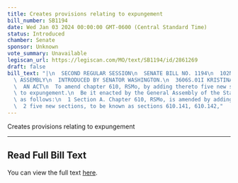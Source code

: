 ```yaml
---
title: Creates provisions relating to expungement
bill_number: SB1194
date: Wed Jan 03 2024 00:00:00 GMT-0600 (Central Standard Time)
status: Introduced
chamber: Senate
sponsor: Unknown
vote_summary: Unavailable
legiscan_url: https://legiscan.com/MO/text/SB1194/id/2861269
draft: false
bill_text: "|\n  SECOND REGULAR SESSION\n  SENATE BILL NO. 1194\n  102ND GENERA L\
  \ ASSEMBLY\n  INTRODUCED BY SENATOR WASHINGTON.\n  3606S.01I KRISTINA MARTIN, Secretary\n\
  \  AN ACT\n  To amend chapter 610, RSMo, by adding thereto five new sections relating\
  \ to expungement.\n  Be it enacted by the General Assembly of the State of Missouri,\
  \ as follows:\n  1 Section A. Chapter 610, RSMo, is amended by adding thereto\n\
  \  2 five new sections, to be known as sections 610.141, 610.142,"
---
```

Creates provisions relating to expungement

---

## Read Full Bill Text

You can view the full text [here](https://legiscan.com/MO/text/SB1194/id/2861269).
